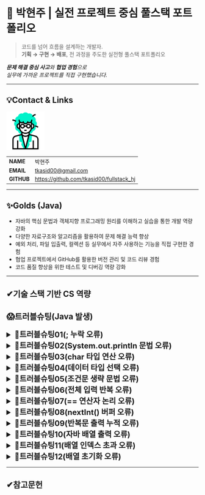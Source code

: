 # 🚀 박현주 | 실전 프로젝트 중심 풀스택 포트폴리오

> 코드를 넘어 흐름을 설계하는 개발자.  
**기획 → 구현 → 배포**, 전 과정을 주도한 실전형 풀스택 포트폴리오

***문제 해결 중심 사고**와 **협업 경험**으로  
실무에 가까운 프로젝트를 직접 구현했습니다.*

---
<!-- 이름, 이메일, 깃허브 주소, 포트폴리오 2*4의 테이블 형식으로-->
## 💡Contact & Links
<img src="../track001_github/3319946_수정.gif" alt="프로필" width="100"/>

|||
|-|-|
|**NAME**|박현주|
|**EMAIL**|tkasid00@gmail.com|
|**GITHUB**|https://github.com/tkasid00/fullstack_hj|


---
## ✨Golds (Java)

- 자바의 핵심 문법과 객체지향 프로그래밍 원리를 이해하고 실습을 통한 개발 역량 강화
- 다양한 자료구조와 알고리즘을 활용하여 문제 해결 능력 향상
- 예외 처리, 파일 입출력, 컬렉션 등 실무에서 자주 사용하는 기능을 직접 구현한 경험
- 협업 프로젝트에서 GitHub를 활용한 버전 관리 및 코드 리뷰 경험
- 코드 품질 향상을 위한 테스트 및 디버깅 역량 강화


---
✔기술 스택 기반 CS 역량
---


## 😱트러블슈팅(Java 발생)

<details>
<summary style="font-size:20px; font-weight:bold;">📌트러블슈팅01(; 누락 오류)</summary>

**[문제점]**  
- 코드 실행 시 Syntax error, insert ";" to complete Statement라는 컴파일 오류 발생.

**[오류 코드]**  
  ```java
  System.out.println("Hello World!")
  ```

**[원인 분석]**  
- 세미콜론(;)이 빠져 있어 문장이 완결되지 않음.

**[해결 방안]**  
- 아래와 같이 수정함.
  ```java
  System.out.println("Hello World!");
  ```

**[느낀점]**  
- 기본적인 문법 실수 하나가 전체 프로그램 실행을 막을 수 있다는 점을 실감함.
- 엄격한 문법 규칙을 가진 언어에서는 세미콜론 하나도 놓치지 않는 꼼꼼함이 중요. 
</details>




<details>
<summary style="font-size:20px; font-weight:bold;">📌트러블슈팅02(System.out.println 문법 오류)</summary>

**[문제점]**  
- `System.out.println(  10 , "+" , 3 , "=" , (10+3)  );` 코드에서 컴파일 오류가 발생함.

**[해결 방안]**  
- `System.out.println`은 인자를 하나만 받을 수 있으므로, 여러 값을 출력하려면 문자열 연결(`+`)을 사용해야 함.
- 아래와 같이 수정:
  ```java
  System.out.println(10 + " + " + 3 + " = " + (10 + 3));
  ```

**[느낀점]**  
- 자바의 출력문은 인자 개수에 제한이 있으므로, 여러 값을 출력할 때는 반드시 문자열 연결을 사용해야 함을 알게 됨.
- 기본 문법을 정확히 이해하고 사용하는 것이 중요함을 다시 한 번 인식함.
</details>




<details>
<summary style="font-size:20px; font-weight:bold;">📌트러블슈팅03(char 타입 연산 오류)</summary>

**[문제점]**  
- 자바에서 1 + 2 = 3을 출력하려 했으나 실제 출력 결과는 1+2로 나타남. 
  덧셈 결과가 출력되지 않고 단순히 숫자와 연산자가 이어진 문자열처럼 보임.

**[오류 코드]**  
```java
int num1 = 1;
int num2 = 2;
char ch1 = '+';

System.out.println(num1 + (char)ch1 + num2);
```

**[원인 분석]**  
- (char)ch1은 '+' 문자로 변환되지만 자바에서 int + char 연산은 문자 코드값을 기준으로 덧셈이 수행됨.
  따라서 '+'의 아스키 값은 43이므로 46으로 출력됨.
- 그래서 (char)로 강제 형 변환을 시도한 결과 숫자+문자+숫자 출력으로 단순 문자열 나열이 되어 1+2의 출력값을 얻음.

**[해결 방안]**  
- 아래와 같이 result 값을 새로 만들고 if를 통안 출력 처리를 함.
  ```java
  String result;
  if(ch1=='+') {result += (num1+num2);}
  ```

**[느낀점]**  
- 조건문과 문자열 조합을 활용해 유연한 출력 로직을 구현할 수 있었고 타입 간 연산 방식에 대한 이해가 중요하다는 걸 배움.
- 기본 문법을 정확히 이해하고 사용하는 것이 중요함을 다시 한 번 인식함.
</details>



<details>
<summary style="font-size:20px; font-weight:bold;">📌트러블슈팅04(데이터 타입 선택 오류)</summary>


**[문제점]**  
- 사용자로부터 "sud111" 같은 문자열을 입력받으려 했지만 char ch1 = scanner.next().charAt(0);를 사용하자 첫 글자인 's'만 저장되고 나머지는 무시됨.

**[오류 코드]**  
```java
  char ch1;
  System.out.print("학번을 입력하세요> ");
	ch1 = scanner.next().charAt(0);
```

**[원인 분석]**  
- charAt(0)은 입력받은 문자열의 첫 번째 문자만 추출함.
- "sud111"을 입력해도 ch1에는 's'만 저장됨.
- 전체 문자열을 저장하려면 char가 아닌 String 타입을 사용해야 함.

**[해결 방안]**  
- 아래와 같이 result 값을 새로 만들고 if를 통안 출력 처리를 함.
  ```java
  char ch1; -> String ch1
  ch1 = scanner.next();
  ```

**[느낀점]**  
- 입력 처리 시 데이터 타입 선택의 중요성을 실감함.
- 데이터 타입에 대한 명확한 개념 정리 필요성을 느낌.
</details>



<details>
<summary style="font-size:20px; font-weight:bold;">📌트러블슈팅05(조건문 생략 문법 오류)</summary>

**[문제점]**  
- 두 번째 조건문에서 if 키워드를 생략하고 조건식만 사용하여 컴파일 오류 발생.

**[오류 코드]**  
```java

    int i, cnt = 0;
		String re = " ";

for (i = 1; i <= 10; i++) {
    if ((i % 3) == 0) {
        re += (i == 3 ? " " : ",") + i;
    }

    ((i % 3) == 0) { // ❌ 컴파일 에러 발생
        cnt++;
    }
}
```

**[원인 분석]**  
- Java에서는 조건식, + 블록만으로 실행 로직을 구성할 수 없음
- if나 while 등의 제어문 키워드가 필요.


**[해결 방안]**  
1) 조건 블록 앞에 if를 명시적으로 추가함으로써 컴파일 오류 해결:
```java
for (i = 1; i <= 10; i++) {
    if ((i % 3) == 0) {
        re += (i == 3 ? " " : ",") + i;
    }

    if ((i % 3) == 0) {
        cnt++;
    }
}
```

2) 초기 의도대로 두 개의 if문을 하나로 합쳐 조건을 한 번만 평가하도록 개선:
```java
for (i = 1; i <= 10; i++) {
    if ((i % 3) == 0) {
        cnt++;
        re += (i == 3 ? " " : ",") + i;
    }
}
```

**[느낀점]**  
- 초보자 입장에서 흔히 범할 수 있는 실수(조건식만 쓰고 블록 열기)를 통해, 기초 문법의 중요성을 실감.
- 대안적인 방법으로 if 블록을 통합하여 효율적으로 처리할 수 있다는 것도 함께 배움.
- 앞으로는 간단한 조건이라도 명확하게 if, else 등의 키워드를 사용하여 정적 분석기나 컴파일러가 이해할 수 있도록 코드를 작성하는 습관을 들일 것.
</details>

<details>
<summary style="font-size:20px; font-weight:bold;">📌트러블슈팅06(전체 입력 반복 오류)</summary>

**[문제점]**  
- 2번 입력값(num2)이 유효하지 않을 경우 1번 입력부터 다시 받는 문제가 발생함

**[오류 코드]**  
```java
Scanner scanner = new Scanner(System.in); 
int num1, num2 = 0; 
char op = '\u0000'; 

for(;;) { System.out.print("1. 정수를 하나 입력해주세요 >"); 
              num1 = scanner.nextInt(); if(num1<0 || num1>100) {continue;} 
          System.out.print("2. 정수를 하나 입력해주세요 >"); 
              num2 = scanner.nextInt(); if(num2<0 || num2>100) {continue;} 
          System.out.print("3. 연산자를 입력해주세요(+,-,*,/) >"); 
            op = scanner.next().charAt(0); if(op=='+'|| op=='-'||op=='*'||op=='/'){continue;}
          break;}

```

**[원인 분석]**  
- for(;;) 루프 내에서 모든 입력(1, 2, 3)을 순차적으로 처리하고 있음.
- 각 입력값에 대해 유효성 검사를 한 후 continue를 사용했지만 모든 조건이 하나의 루프에 묶여 있어서 한 조건이 실패해도 루프가 처음부터 다시 시작됨.
- 이로 인해 이미 유효했던 입력값도 다시 입력하게 되는 UX 문제 발생.

**[해결 방안]**  
- 아래와 같이 수정함.
```java
for(;;) {
          if(!(num1 >=0 && num1<=100)) {System.out.print("1. 정수를 하나 입력해주세요 >"); 
                                        num1 = scanner.nextInt(); continue;} 
          if(!(num2 >=0 && num2<=100)) { System.out.print("2. 정수를 하나 입력해주세요 >"); 
                                        num2 = scanner.nextInt(); continue;} 
          if(!(op=='+'|| op=='-'||op=='*'||op=='/')) { System.out.print("3. 연산자를 입력해주세요(+,-,*,/) >"); 
                                        op = scanner.next().charAt(0); continue;}
          break;}
```

**[느낀점]**  
- continue는 루프 구조와 위치에 따라 원치 않는 흐름 제어를 초래할 수 있음.
- 유효성 검사 단계와 순서를 정확하게 파악하고 배치해야 함.
</details>



<details>
<summary style="font-size:20px; font-weight:bold;">📌트러블슈팅07(== 연산자 논리 오류)</summary>

**[문제점]**  
- 입력받은 두 id값을 비교 중 항상 일치하는 결과 발생.

**[오류 코드]**  
  ```java
    if(id == id && pass == pass){ }
  ```

**[원인 분석]**  
- == 연산자는 문자열(String)에서는 주소(reference) 비교를 수행함.
- id와 pass가 String일 경우 ==은 우리가 원하는 값이 같은지를 판단하지 않고 객체가 같은 메모리를 참조하는지만 봄.

**[해결 방안]**  
- 각각 다른 String에 대입하는 방식을 사용하여 아래와 같이 수정함.
  ```java
  if(tempid.equals(id) && temppass.equals(pass)){ }
  ```

**[느낀점]**  
- ==과 .equals()의 차이를 명확히 이해하는 것이 Java 프로그래밍에서 매우 중요함.
- 논리 오류는 눈에 잘 띄지 않지만 프로그램의 의도를 완전히 벗어날 수 있어 코드에 대한 확실한 이해가 필요함.
</details>



<details>
<summary style="font-size:20px; font-weight:bold;">📌트러블슈팅08(nextInt() 버퍼 오류)</summary>

**[문제점]**  
- id 입력을 건너뛰는 현상 발생

**[오류 코드]**  
```java
  a = sc.nextInt(); 
         
  switch(a) {
    case 1 :
        System.out.print("아이디 입력 : ");
        id = sc.nextLine(); 
        System.out.print("비밀번호 입력 : ");
        pw = sc.nextLine();}

  ```

**[원인 분석]**  
- Scanner의 nextInt()는 숫자만 읽고 줄바꿈 문자(엔터)는 버퍼에 남겨둠.
- 이후 nextLine()을 호출하면 남아 있는 엔터가 그대로 읽혀져 입력을 받지 않고 넘어가게 됨.

**[해결 방안]**  
- 1) next() 사용
  ```java
  System.out.print("아이디 입력 : ");
  id = sc.next();
  System.out.print("비밀번호 입력 : ");
  pw = sc.next();
  ```

- 2) 버퍼 비우기 : nextLine() 앞에 nextLine() 한 번 더 호출. 
  ```java
  a = sc.nextInt();
  sc.nextLine();

  System.out.print("아이디 입력 : ");
  id = sc.nextLine();
  System.out.print("비밀번호 입력 : ");
  pw = sc.nextLine();
  ```

**[느낀점]**  
- nextInt() → nextLine() 전환 시 항상 버퍼 정리를 신경 써야 함.
- 눈에 띄지 않는 줄바꿈 문자 하나가 입력 로직을 완전히 망가뜨릴 수 있음.
- 입력 타입이 섞일 경우 입력 흐름을 명확히 파악하고 테스트하는 습관이 중요함.
</details>




<details>
<summary style="font-size:20px; font-weight:bold;">📌트러블슈팅09(반복문 출력 누적 오류)</summary>

**[문제점]**  
- 원하는 결과값 18이 출력되지 않고 반복적으로 중간값들이 출력됨.


**[오류 코드]**  
```java
for(int i=1; i<=10; i++) {
    if(i%3==0){
        hap += i;
    }
    System.out.print(hap);
}
```

**[원인 분석]**  
- System.out.print(hap);가 반복문 안에 위치해 있어  hap의 값이 누적될 때마다 즉시 출력됨.
- 결과적으로 hap의 중간값들이 계속 출력되어 최종값만 확인할 수 없음.


**[해결 방안]**  
- - System.out.print(hap);를 반복문 밖으로 이동시켜 누적이 끝난 후 최종값만 출력되도록 수정.

  ```java
  for(int i=1; i<=10; i++) {
    if(i%3==0){
        hap += i;
    }
  }
  System.out.print(hap);
  ```

**[느낀점]**  
- 출력문 위치 하나로 결과가 완전히 달라질 수 있다는 걸 깨달음.
- 반복문 안/밖의 차이를 명확히 이해하는 것이 중요함.
- 디버깅할 때는 출력 위치와 흐름을 꼼꼼히 체크해야 함.
</details>



<details>
<summary style="font-size:20px; font-weight:bold;">📌트러블슈팅10(자바 배열 출력 오류)</summary>

**[문제점]**  
- 배열 계산 중 정수값이 아닌 주소값이 출력되는 문제 발생

**[오류 코드]**  
  ```java
  System.out.print(arr + "\t");
  ```

**[원인 분석]**  
- System.out.print(arr + "\t");는 배열 arr 전체를 문자열로 변환하려고 시도함.
- 자바에서 배열을 직접 출력하면 char[]@해시코드 형태의 문자열이 출력됨.
- 자바에서 배열을 출력할 때는 Arrays.toString() 또는 반복문을 사용해야 함.
- char[]는 System.out.println()에서 자동으로 문자열처럼 출력되기도 하지만 + 연산자와 함께 쓰면 주소값처럼 나타남.


**[해결 방안]**  
- 반복문으로 직접 출력함.
  ```java
  for (int i = 0; i < arr.length; i++) {
    System.out.print(arr[i] + "\t");
  }
  ```

**[느낀점]**  
- 자바에서 배열을 출력할 때는 배열의 구조와 toString()의 동작 방식을 이해하는 것이 중요하다는 걸 배움.
- 단순한 출력이라도 데이터 타입에 따라 다르게 처리해야 한다는 점에서 프로그래밍은 세심함이 필요함.
</details>



<details>
<summary style="font-size:20px; font-weight:bold;">📌트러블슈팅11(배열 인덱스 초과 오류)</summary>

**[문제점]**  
- 다음과 같은 오류 메시지 발생
```java
 Exception in thread "main" java.lang.ArrayIndexOutOfBoundsException: Index 5 out of bounds for length 5
	at com.company.java007_ex.ArrayEx008.main(ArrayEx008.java:17)
```

**[오류 코드]**
```java
int i = 0;

for(i = 0; i < name.length; i++) {
    aver[i] = (int) ((kor[i] + eng[i] + mat[i]) / 3.0);
}

System.out.println(aver[i]);
```

**[오류 메시지 분석]**  
- ArrayIndexOutOfBoundsException: 배열의 유효한 인덱스 범위를 벗어난 접근이 발생했을 때 나타나는 예외.
- Index 5 out of bounds for length 5: aver[5]를 접근하려 했지만 aver 배열의 인덱스는 0~4까지만 존재.
- 오류 발생 위치는 main 메서드의 17번째 줄.


**[원인 분석]**  
- i는 for 루프 외부에서 선언되어 루프 종료 후에도 값이 유지.
- 루프가 종료되면 i == 5가 되며, System.out.println(aver[i]);에서 aver[5]를 접근하게 됨.
- aver 배열의 크기는 5이며 인덱스는 0부터 시작하기 때문에 5는 범위를 초과함.


**[해결 방안]**  
- 1) 다음과 같이 인덱스 조정함 : 단순 오류 메시지 제거 시 사용
  ```java
  for (i = 0; i < name.length; i++) {
    aver[i] = (int) ((kor[i] + eng[i] + mat[i]) / 3.0);
  }
  System.out.println(aver[i - 1]);
  ```
- 2) 루프 안에서 출력 : 현재 코드에서 원하는 결과값을 내기 위해서는 이 방법이 더 정확함
```java
for (int i = 0; i < name.length; i++) {
    aver[i] = (int) ((kor[i] + eng[i] + mat[i]) / 3.0);
    System.out.println(aver[i]); 
}
```
**[느낀점]**  
- 변수의 범위와 루프 종료 후 상태를 잘 이해하는 것이 중요함.
- 자바는 컴파일 시 오류를 잡아주지 못하는 런타임 예외가 많음.
- 배열을 다룰 때는 항상 인덱스 범위를 명확히 인식하고 있어야 함.
</details>



<details>
<summary style="font-size:20px; font-weight:bold;">📌트러블슈팅12(배열 초기화 오류)</summary>

**[문제점]**  
- 다음 오류 메시지 출력
 ```java
 Exception in thread "main" java.lang.NullPointerException
	at ArrayExUpgrade1.main(ArrayExUpgrade1.java:7)
 ```

**[오류 코드]**  
```java
        char [] answer = {'A', 'C', 'B', 'D', 'A'}; 
        char [] correct = null; 
        Scanner sc = new Scanner(System.in); 
        for(int i=0; i<answer.length; i++) { 
            System.out.print("입력 > "); 
            correct[i] = sc.next().charAt(0); 
        } 
```

**[원인 분석]**  
- correct 배열을 선언했지만 메모리 공간을 할당하지 않았음.
- null 상태에서는 어떤 인덱스 접근도 불가능하며 접근 시 NullPointerException이 발생.

**[해결 방안]**  
- 배열 크기 지정하여 초기화 함.
  ```java
  char[] correct = new char[5];
  ```

**[느낀점]**  
- 자바에서 배열은 명시적으로 메모리 할당을 해줘야 함.
- null 상태의 객체나 배열을 접근하면 런타임 예외가 발생하므로 초기화 여부 확인 필요.
- 코드 작성 시 배열의 크기와 초기화 시점을 명확히 하는 습관이 중요함.
</details>

---

## ✔참고문헌
